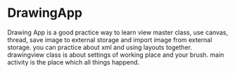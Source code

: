 # DrawingApp
Drawing App is a good practice way to learn view master class, use canvas, thread, save image to external storage and import image from external storage.
you can practice about xml and using layouts together.
drawingview class is about settings of working place and your brush.
main activity is the place which all things happend.
